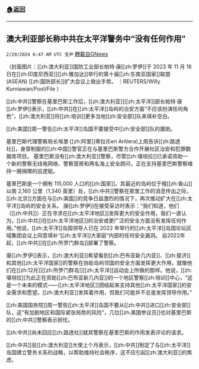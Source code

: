 ###  [:house:返回](README.md)
---


## 澳大利亚部长称中共在太平洋警务中“没有任何作用”
`2/29/2024 6:47 AM UTC 宝尹` [轉載自GNews](https://gnews.org/articles/2351920)

（封面图片：[[zh:澳大利亚]]国防工业部长帕特·康[[zh:罗伊]]于 2023 年 11 月 16 日在[[zh:印度尼西亚]][[zh:雅加达]]举行的第十届[[zh:东南亚国家]]联盟 (ASEAN) [[zh:国防部长]]扩大会议上做出手势。 ｜REUTERS/Willy Kurniawan/Pool/File ）

[[zh:中共]]警察在基里巴斯工作后，[[zh:澳大利亚]][[zh:太平洋]]部长帕特·康[[zh:罗伊]]表示，[[zh:中共]]在[[zh:太平洋]]岛屿的治安方面“不应该扮演任何角色”，[[zh:澳大利亚]]将[[zh:培训]]更多当地[[zh:安全部]]队来填补空白。

[[zh:美国]]周一警告[[zh:太平洋]]岛国不要接受中[[zh:安全部]]队的援助。

基里巴斯代理警察局长埃里·[[zh:阿里]]蒂拉(Eeri Aritiera)上周告诉[[zh:路透社]]，身穿制服的[[zh:中国]]警官正在与基里巴斯警方合作开展社区治安和犯罪数据库项目。
基里巴斯没有[[zh:澳大利亚]]警察，尽管[[zh:堪培拉]]已承诺资助一个新的警察无线电网络、警察营房和两名海上安全顾问，正在支持基里巴斯警察维持一艘捐赠的巡逻艇。

基里巴斯是一个拥有 115,000 人口的[[zh:国家]]，其最近的岛屿位于檀[[zh:香山]]以南 2,160 公里（1,340 英里）处，[[zh:中共]]警察在那里工作的消息传出之际，[[zh:北京]]方面在与[[zh:美国]]的竞争日益激烈的情况下，再次推动扩大在[[zh:太平洋]]岛屿的安全关系。
康[[zh:罗伊]]在接受采访时表示：“我们知道，他们（[[zh:中共]]）正在寻求在[[zh:太平洋地区]]发挥更大的安全作用，我们一直认为，[[zh:中共]]在[[zh:太平洋地区]]的治安或更广泛的安全方面没有发挥任何作用。”他说，[[zh:太平洋]]岛国领导人已在 2022 年举行的[[zh:太平洋]]岛国论坛区域集团会议上同意填补“[[zh:太平洋]]大家庭”内部的任何安全漏洞。
自2022年起，[[zh:中共]]在[[zh:所罗门群岛]]部署了警察。

康[[zh:罗伊]]表示，[[zh:澳大利亚]]希望看到[[zh:巴布亚新几内亚]]、[[zh:斐济]]和其他[[zh:太平洋国家]]的警察在协助岛屿邻国的安全方面发挥更大作用，就像他们在[[zh:12月]][[zh:所罗门群岛]][[zh:太平洋]]运动会上所做的那样。他说，[[zh:堪培拉]]为此正在资助[[zh:巴布亚新几内亚]]的一个地区警察[[zh:培训]]中心，“这是一个未来的模式——[[zh:太平洋地区]]团结起来支持其他[[zh:太平洋国家]]的安全需求和愿望。[[zh:澳大利亚]]发挥着作用，但我们可能并不总是发挥领导作用。”

[[zh:美国国务院]]周一警告[[zh:太平洋]]岛国不要从[[zh:中共]]进口[[zh:安全部]]队，这“有加剧地区和国际紧张局势的风险”，几位[[zh:美国参议员]]也对基里巴斯的[[zh:中共]]警察表示担忧。

[[zh:中共]]尚未回应[[zh:路透社]]就其警察在基里巴斯的作用发表评论的请求。

[[zh:中共]]驻[[zh:澳大利亚]]大使上个月表示，[[zh:中共]]制定了与[[zh:太平洋]]岛国建立警务关系的战略，以帮助维持社会秩序，这不应引起[[zh:澳大利亚]]的焦虑。



